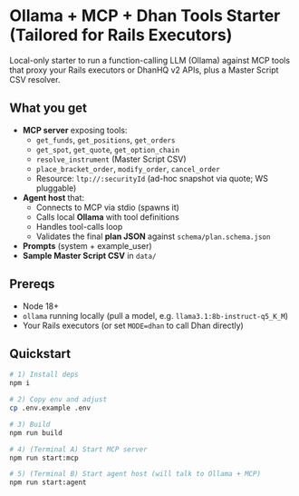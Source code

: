 # Ollama + MCP + Dhan Tools Starter (Tailored for Rails Executors)

Local-only starter to run a function-calling LLM (Ollama) against MCP tools that proxy your Rails executors or DhanHQ v2 APIs, plus a Master Script CSV resolver.

## What you get

- **MCP server** exposing tools:
  - `get_funds`, `get_positions`, `get_orders`
  - `get_spot`, `get_quote`, `get_option_chain`
  - `resolve_instrument` (Master Script CSV)
  - `place_bracket_order`, `modify_order`, `cancel_order`
  - Resource: `ltp://:securityId` (ad-hoc snapshot via quote; WS pluggable)
- **Agent host** that:
  - Connects to MCP via stdio (spawns it)
  - Calls local **Ollama** with tool definitions
  - Handles tool-calls loop
  - Validates the final **plan JSON** against `schema/plan.schema.json`
- **Prompts** (system + example_user)
- **Sample Master Script CSV** in `data/`

## Prereqs

- Node 18+
- `ollama` running locally (pull a model, e.g. `llama3.1:8b-instruct-q5_K_M`)
- Your Rails executors (or set `MODE=dhan` to call Dhan directly)

## Quickstart

```bash
# 1) Install deps
npm i

# 2) Copy env and adjust
cp .env.example .env

# 3) Build
npm run build

# 4) (Terminal A) Start MCP server
npm run start:mcp

# 5) (Terminal B) Start agent host (will talk to Ollama + MCP)
npm run start:agent
